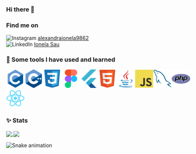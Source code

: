 ### Hi there 👋

<!--
**ionero12/ionero12** is a ✨ _special_ ✨ repository because its `README.md` (this file) appears on your GitHub profile.

Here are some ideas to get you started:

- 🔭 I’m currently working on ...
- 🌱 I’m currently learning ...
- 👯 I’m looking to collaborate on ...
- 🤔 I’m looking for help with ...
- 💬 Ask me about ...
- 📫 How to reach me: ...
- 😄 Pronouns: ...
- ⚡ Fun fact: ...
-->

### Find me on
<img src = "https://upload.wikimedia.org/wikipedia/commons/thumb/e/e7/Instagram_logo_2016.svg/2048px-Instagram_logo_2016.svg.png" alt = "Instagram" width = "30px" height = "30px" /> [alexandraionela9862](https://www.instagram.com/alexandraionela9862/)<br>
<img src = "https://upload.wikimedia.org/wikipedia/commons/thumb/f/f8/LinkedIn_icon_circle.svg/800px-LinkedIn_icon_circle.svg.png" alt = "LinkedIn" width = "30px" height = "30px" /> [Ionela Sau](https://www.linkedin.com/in/ionela-sau-068a70202/)<br>

### 🚀 Some tools I have used and learned
<img height=50 
src="https://raw.githubusercontent.com/devicons/devicon/v2.15.1/icons/c/c-original.svg" /><img height=50 src="https://raw.githubusercontent.com/devicons/devicon/v2.15.1/icons/cplusplus/cplusplus-original.svg" /><img height=50 src="https://raw.githubusercontent.com/devicons/devicon/v2.15.1/icons/css3/css3-original.svg" /><img height=50 src="https://github.com/devicons/devicon/blob/v2.15.1/icons/figma/figma-original.svg" /><img height=50 src="https://github.com/devicons/devicon/blob/v2.15.1/icons/flutter/flutter-original.svg" /><img height=50 src="https://github.com/devicons/devicon/blob/v2.15.1/icons/html5/html5-original.svg" /><img height=50 src="https://github.com/devicons/devicon/blob/v2.15.1/icons/java/java-original.svg" /><img height=50 src="https://github.com/devicons/devicon/blob/v2.15.1/icons/javascript/javascript-original.svg" /><img height=50 src="https://github.com/devicons/devicon/blob/v2.15.1/icons/mysql/mysql-original.svg" /><img height=50 src="https://github.com/devicons/devicon/blob/v2.15.1/icons/php/php-original.svg" /><img height=50 src="https://github.com/devicons/devicon/blob/v2.15.1/icons/react/react-original.svg" />

### ✨ Stats
<a href = "https://github.com/ionero12?tab=repositories">
  <img src = "https://github-readme-stats-git-masterrstaa-rickstaa.vercel.app/api?username=ionero12&count_private=true&show_icons=true&theme=tokyonight&include_all_commits=true" align = "center" />
</a>
<a href = "https://github.com/ionero12?tab=repositories">
  <img src = "https://github-readme-stats-git-masterrstaa-rickstaa.vercel.app/api/top-langs/?username=ionero12&langs_count=10&count_private=true&theme=tokyonight&layout=compact&card_width=270" align = "center" />
</a>

![Snake animation](https://github.com/thepiyushmalhotra/thepiyushmalhotra/blob/output/github-contribution-grid-snake.svg)
